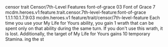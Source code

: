 <ability>
  <metadata>
    <class>censor</class>
    <feature_type>trait</feature_type>
    <file_dpath>Censor/7th-Level Features</file_dpath>
    <item_id>font-of-grace</item_id>
    <item_index>03</item_index>
    <item_name>Font of Grace</item_name>
    <level>7</level>
    <scc>mcdm.heroes.v1:feature.trait.censor.7th-level-feature:font-of-grace</scc>
    <scdc>1.1.1:10.1.7.9:03</scdc>
    <source>mcdm.heroes.v1</source>
    <type>feature/trait/censor/7th-level-feature</type>
  </metadata>
  <effects>
    <effect type="mundane">Each time you use your My Life for Yours ability, you gain 1 wrath that can be spent only on that ability during the same turn. If you don&apos;t use this wrath, it is lost. Additionally, the target of My Life for Yours gains 10 temporary Stamina.
ing the st</effect>
  </effects>
</ability>
